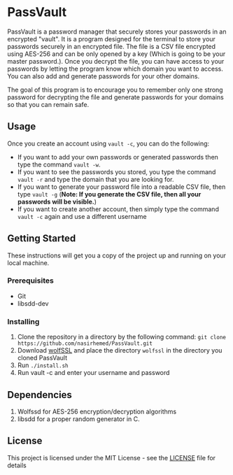 # PassVault
PassVault is a password manager that securely stores your passwords in an encrypted "vault". It is a program designed for the terminal to store your passwords securely in an encrypted file.
The file is a CSV file encrypted using AES-256 and can be only opened by a key (Which is going to be your master password.). Once you decrypt the file, you can have
access to your passwords by letting the program know which domain you want to access. You can also add and generate passwords for your other domains.

The goal of this program is to encourage you to remember only one strong password for decrypting
the file and generate passwords for your domains so that you can remain safe.

## Usage
Once you create an account using `vault -c`, you can do the following:

* If you want to add your own passwords or generated passwords then type the command `vault -w`.
* If you want to see the passwords you stored, you type the command `vault -r` and type the domain that you are looking for.
* If you want to generate your password file into a readable CSV file, then type `vault -g` (**Note: If you generate the CSV file, then all your passwords will be visible.**)
* If you want to create another account, then simply type the command `vault -c` again and use a different username


## Getting Started
These instructions will get you a copy of the project up and running on your local machine.

### Prerequisites

* Git
* libsdd-dev

### Installing 

1. Clone the repository in a directory by the following command: `git clone https://github.com/nasirhemed/PassVault.git`
2. Download [wolfSSL](https://www.wolfssl.com/download/) and place the directory `wolfssl` in the directory you cloned PassVault
3. Run `./install.sh`
4. Run vault -c and enter your username and password

## Dependencies

1. Wolfssd for AES-256 encryption/decryption algorithms
2. libsdd for a proper random generator in C.

## License

This project is licensed under the MIT License - see the [LICENSE](LICENSE) file for details
